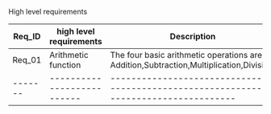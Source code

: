 High level requirements

Req_ID |  high level requirements | Description |
-------|--------------------------|-------------|
Req_01 |Arithmetic function       |The four basic arithmetic operations are Addition,Subtraction,Multiplication,Division.|
-------|--------------------------|--------------------------------------------------------------------------------------|
